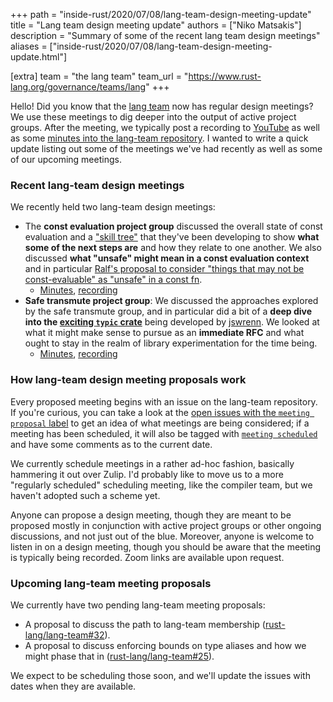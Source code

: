 +++
path = "inside-rust/2020/07/08/lang-team-design-meeting-update"
title = "Lang team design meeting update"
authors = ["Niko Matsakis"]
description = "Summary of some of the recent lang team design meetings"
aliases = ["inside-rust/2020/07/08/lang-team-design-meeting-update.html"]

[extra]
team = "the lang team"
team_url = "https://www.rust-lang.org/governance/teams/lang"
+++

Hello! Did you know that the [lang team] now has regular design
meetings? We use these meetings to dig deeper into the output of
active project groups. After the meeting, we typically post a
recording to [YouTube] as well as some [minutes into the lang-team
repository][min]. I wanted to write a quick update listing out some of
the meetings we've had recently as well as some of our upcoming
meetings.

[YouTube]: https://www.youtube.com/playlist?list=PL85XCvVPmGQg-gYy7R6a_Y91oQLdsbSpa
[lang team]: https://www.rust-lang.org/governance/teams/lang
[min]: https://lang-team.rust-lang.org/minutes.html

### Recent lang-team design meetings

We recently held two lang-team design meetings:

* The **const evaluation project group** discussed the overall state
  of const evaluation and a ["skill tree"] that they've been
  developing to show **what some of the next steps are** and how they
  relate to one another.  We also discussed **what "unsafe" might mean
  in a const evaluation context** and in particular [Ralf's proposal to
  consider "things that may not be const-evaluable" as "unsafe" in a
  const fn][ralfj].
  * [Minutes][m1], [recording][r1]
* **Safe transmute project group**: We discussed the approaches explored
  by the safe transmute group, and in particular did a bit of a **deep
  dive into the [exciting `typic` crate][typic]** being developed by
  [jswrenn]. We looked at what it might make sense to pursue as an
  **immediate RFC** and what ought to stay in the realm of library experimentation
  for the time being.
  * [Minutes][m2], [recording][r2]
  
[m1]: https://github.com/rust-lang/lang-team/blob/master/design-meeting-minutes/2020-06-24-const-eval-unsafe-and-skill-tree.md
[r1]: https://youtu.be/b3p2vX8wZ_c
[m2]: https://github.com/rust-lang/lang-team/blob/master/design-meeting-minutes/2020-07-01-safe-transmute-typic.md
[r2]: https://youtu.be/3aw-5Fcyo7s
[ralfj]: https://www.ralfj.de/blog/2018/07/19/const.html
["skill tree"]: https://github.com/nikomatsakis/skill-tree#what-is-a-skill-tree
[typic]: https://github.com/jswrenn/typic
[jswrenn]: https://github.com/jswrenn

### How lang-team design meeting proposals work

Every proposed meeting begins with an issue on the lang-team
repository. If you're curious, you can take a look at the [open issues
with the `meeting proposal` label][mp] to get an idea of what
meetings are being considered; if a meeting has been scheduled, it
will also be tagged with [`meeting scheduled`][ms] and have some comments as
to the current date.

[mp]: https://github.com/rust-lang/lang-team/issues?q=label%3Ameeting-proposal
[ms]: https://github.com/rust-lang/lang-team/issues?q=label%3Ameeting-scheduled

We currently schedule meetings in a rather ad-hoc fashion, basically
hammering it out over Zulip. I'd probably like to move us to a more
"regularly scheduled" scheduling meeting, like the compiler team, but
we haven't adopted such a scheme yet.

Anyone can propose a design meeting, though they are meant to be
proposed mostly in conjunction with active project groups or other
ongoing discussions, and not just out of the blue. Moreover, anyone is
welcome to listen in on a design meeting, though you should be aware
that the meeting is typically being recorded. Zoom links are available
upon request.

### Upcoming lang-team meeting proposals

We currently have two pending lang-team meeting proposals:

* A proposal to discuss the path to lang-team membership ([rust-lang/lang-team#32]).
* A proposal to discuss enforcing bounds on type aliases and how we
  might phase that in ([rust-lang/lang-team#25]).
  
We expect to be scheduling those soon, and we'll update the issues
with dates when they are available.

[rust-lang/lang-team#32]: https://github.com/rust-lang/lang-team/issues/32
[rust-lang/lang-team#25]: https://github.com/rust-lang/lang-team/issues/25

